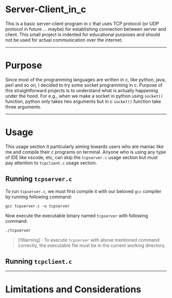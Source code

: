 # Server-Client_in_c
This is a basic server-client program in c that uses TCP protocol (or UDP protocol in future ... maybe) for establishing connection between server and client. This small project is indented for educational purposes and should not be used for actual communication over the internet.
___
# Purpose
Since most of the programming languages are written in c, like python, java, perl and so on, I decided to try some socket programming in c. Purpose of this straightforward projects is to understand what is actually happening under the hood. For e.g., when we make a socket in python using `socket()` function, python only takes two arguments but in c `socket()` function take three arguments.
___
# Usage
This usage section it particularly aiming towards users who are maniac like me and compile their c programs on terminal. Anyone who is using any type of IDE like vscode, etc, can skip the `tcpserver.c` usage section but must pay attention to `tcpclient.c` usage section.
## Running `tcpserver.c`
To run `tcpserver.c`, we must first compile it with our beloved `gcc` compiler by running following command:
```
gcc tcpserver.c -o tcpserver
```

Now execute the executable binary named `tcpserver` with following command:
```
./tcpserver
```

> [!Warning] : To execute `tcpserver` with above mentioned command correctly, the executable file must be in the current working directory.

## Running `tcpclient.c`
___
# Limitations and Considerations
